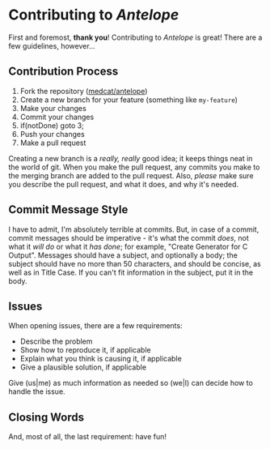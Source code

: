 # Contributing to _Antelope_

First and foremost, **thank you**! Contributing to _Antelope_ is great!  There are a few guidelines, however...

## Contribution Process

1. Fork the repository ([medcat/antelope])
2. Create a new branch for your feature (something like `my-feature`)
3. Make your changes
4. Commit your changes
5. if(notDone) goto 3;
6. Push your changes
7. Make a pull request

Creating a new branch is a _really, really_ good idea; it keeps things neat in the world of git.  When you make the pull request, any commits you make to the merging branch are added to the pull request.  Also, _please_ make sure you describe the pull request, and what it does, and why it's needed.

## Commit Message Style

I have to admit, I'm absolutely terrible at commits.  But, in case of a commit, commit messages should be imperative - it's what the commit _does_, not what it _will do_ or what it _has done_; for example, "Create Generator for C Output".  Messages should have a subject, and optionally a body; the subject should have no more than 50 characters, and should be concise, as well as in Title Case.  If you can't fit information in the subject, put it in the body.

## Issues

When opening issues, there are a few requirements:

- Describe the problem
- Show how to reproduce it, if applicable
- Explain what you think is causing it, if applicable
- Give a plausible solution, if applicable

Give (us|me) as much information as needed so (we|I) can decide how to handle the issue.

## Closing Words

And, most of all, the last requirement: have fun!



[medcat/antelope]: https://github.com/medcat/antelope
